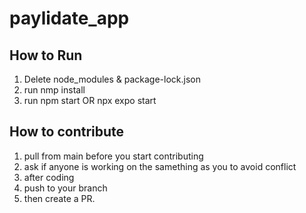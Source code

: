 # paylidate_app

## How to Run
1. Delete node_modules & package-lock.json
2. run nmp install
3. run npm start OR npx expo start


## How to contribute 
1. pull from main before you start contributing
2. ask if anyone is working on the samething as you to avoid conflict
3. after coding
4. push to your branch
5. then create a PR.